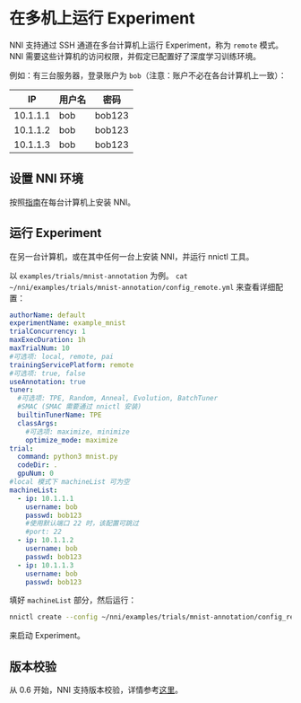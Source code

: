 # 在多机上运行 Experiment

NNI 支持通过 SSH 通道在多台计算机上运行 Experiment，称为 `remote` 模式。 NNI 需要这些计算机的访问权限，并假定已配置好了深度学习训练环境。

例如：有三台服务器，登录账户为 `bob`（注意：账户不必在各台计算机上一致）：

| IP       | 用户名 | 密码     |
| -------- | --- | ------ |
| 10.1.1.1 | bob | bob123 |
| 10.1.1.2 | bob | bob123 |
| 10.1.1.3 | bob | bob123 |

## 设置 NNI 环境

按照[指南](QuickStart.md)在每台计算机上安装 NNI。

## 运行 Experiment

在另一台计算机，或在其中任何一台上安装 NNI，并运行 nnictl 工具。

以 `examples/trials/mnist-annotation` 为例。 `cat ~/nni/examples/trials/mnist-annotation/config_remote.yml` 来查看详细配置：

```yaml
authorName: default
experimentName: example_mnist
trialConcurrency: 1
maxExecDuration: 1h
maxTrialNum: 10
#可选项: local, remote, pai
trainingServicePlatform: remote
#可选项: true, false
useAnnotation: true
tuner:
  #可选项: TPE, Random, Anneal, Evolution, BatchTuner
  #SMAC (SMAC 需要通过 nnictl 安装)
  builtinTunerName: TPE
  classArgs:
    #可选项: maximize, minimize
    optimize_mode: maximize
trial:
  command: python3 mnist.py
  codeDir: .
  gpuNum: 0
#local 模式下 machineList 可为空
machineList:
  - ip: 10.1.1.1
    username: bob
    passwd: bob123
    #使用默认端口 22 时，该配置可跳过
    #port: 22
  - ip: 10.1.1.2
    username: bob
    passwd: bob123
  - ip: 10.1.1.3
    username: bob
    passwd: bob123
```

填好 `machineList` 部分，然后运行：

```bash
nnictl create --config ~/nni/examples/trials/mnist-annotation/config_remote.yml
```

来启动 Experiment。

## 版本校验

从 0.6 开始，NNI 支持版本校验，详情参考[这里](PaiMode.md)。